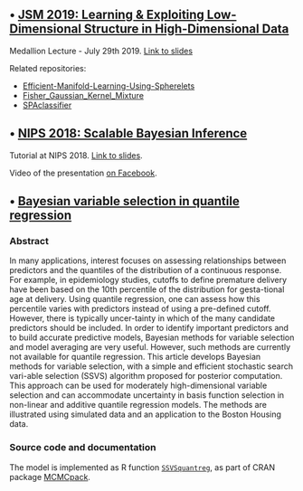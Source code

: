 ## • [JSM 2019: Learning & Exploiting Low-Dimensional Structure in High-Dimensional Data](https://github.com/david-dunson/Misc/blob/master/JSM19-Dunson_vs2.pdf)
Medallion Lecture - July 29th 2019. [Link to slides](https://github.com/david-dunson/Misc/blob/master/JSM19-Dunson_vs2.pdf)

Related repositories:
 - [Efficient-Manifold-Learning-Using-Spherelets](https://github.com/david-dunson/-Efficient-Manifold-Learning-Using-Spherelets)
 - [Fisher_Gaussian_Kernel_Mixture](https://github.com/david-dunson/Fisher_Gaussian_Kernel_Mixture)
 - [SPAclassifier](https://github.com/david-dunson/SPAclassifier)


## • [NIPS 2018: Scalable Bayesian Inference](https://github.com/david-dunson/Misc/blob/master/ScalableBayes_dunsonNIPS2018.pdf)
Tutorial at NIPS 2018. [Link to slides](https://github.com/david-dunson/Misc/blob/master/ScalableBayes_dunsonNIPS2018.pdf).

Video of the presentation [on Facebook](https://www.facebook.com/nipsfoundation/videos/289885991643586/).

## • [Bayesian variable selection in quantile regression](https://www.researchgate.net/publication/236734631_Bayesian_variable_selection_in_quantile_regression)

### Abstract
In many applications, interest focuses on assessing relationships between predictors and the quantiles of the distribution of a continuous response. For example, in epidemiology studies, cutoffs to define premature delivery have been based on the 10th percentile of the distribution for gesta-tional age at delivery. Using quantile regression, one can assess how this percentile varies with predictors instead of using a pre-defined cutoff. However, there is typically uncer-tainty in which of the many candidate predictors should be included. In order to identify important predictors and to build accurate predictive models, Bayesian methods for variable selection and model averaging are very useful. However, such methods are currently not available for quantile regression. This article develops Bayesian methods for variable selection, with a simple and efficient stochastic search vari-able selection (SSVS) algorithm proposed for posterior computation. This approach can be used for moderately high-dimensional variable selection and can accommodate uncertainty in basis function selection in non-linear and additive quantile regression models. The methods are illustrated using simulated data and an application to the Boston Housing data. 

### Source code and documentation
The model is implemented as R function [`SSVSquantreg`](https://www.rdocumentation.org/packages/MCMCpack/versions/1.4-3/topics/SSVSquantreg), as part of CRAN package [MCMCpack](https://cran.r-project.org/web/packages/MCMCpack/index.html). 
